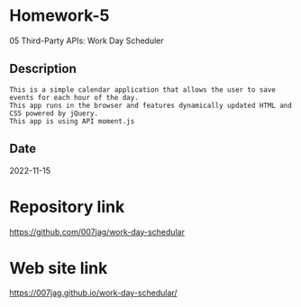 # Homework-5

05 Third-Party APIs: Work Day Scheduler

## Description

    This is a simple calendar application that allows the user to save events for each hour of the day.
    This app runs in the browser and features dynamically updated HTML and CSS powered by jQuery.
    This app is using API moment.js
    
## Date 
2022-11-15
# Repository link
https://github.com/007jag/work-day-schedular
# Web site link
https://007jag.github.io/work-day-schedular/